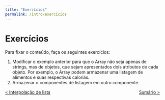 ```yaml
---
title: "Exercícios"
permalink: /intro/exercicios
---
```


# Exercícios

Para fixar o conteúdo, faça os seguintes exercícios:

1. Modificar o exemplo anterior para que o Array não seja apenas de strings, mas de objetos, que sejam apresentados dois atributos de cada objeto. Por exemplo, o Array podem armazenar uma listagem de alimentos e suas respectivas calorias.
2. Armazenar o componentes de listagem em outro componente.

<span style="display: flex; justify-content: space-between;"><span>[&lt; Interpolação de lista](interpolacao-lista.html "Voltar")</span> <span>[Sumário &gt;](../ "Próximo")</span></span>